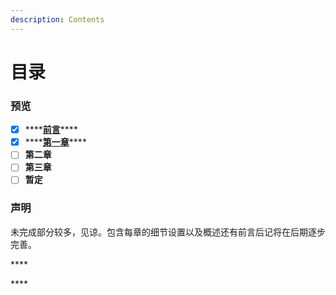 ```yaml
---
description: Contents
---
```


# 目录

### **预览**

* [x] \*\*\*\*[**前言**](https://dfghj123tyuvi.gitbook.io/scq/)\*\*\*\*
* [x] \*\*\*\*[**第一章**](https://dfghj123tyuvi.gitbook.io/scq/di-yi-zhang)\*\*\*\*
* [ ] **第二章**
* [ ] **第三章**
* [ ] **暂定**

### **声明**

未完成部分较多，见谅。包含每章的细节设置以及概述还有前言后记将在后期逐步完善。

\*\*\*\*

\*\*\*\*





